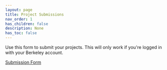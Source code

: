 ```yaml
---
layout: page
title: Project Submissions
nav_order: 1
has_children: false
description: None
has_toc: false
---
```


Use this form to submit your projects. This will only work if you're logged in with your Berkeley account.

[Submission Form](https://docs.google.com/forms/d/e/1FAIpQLSdasus9myEQKSR3eGJ4QxvTY2fNFjgWWjBbVIWRMMW2g3QNwA/viewform?usp=sf_link)